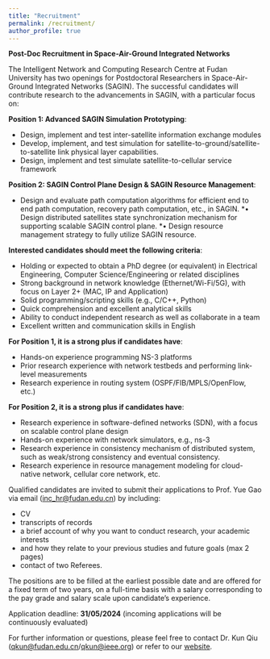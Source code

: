 ```yaml
---
title: "Recruitment"
permalink: /recruitment/
author_profile: true
---
```


**Post-Doc Recruitment in Space-Air-Ground Integrated Networks**

The Intelligent Network and Computing Research Centre at Fudan University has two openings for Postdoctoral Researchers in Space-Air-Ground Integrated Networks (SAGIN). The successful candidates will contribute research to the advancements in SAGIN, with a particular focus on:

**Position 1: Advanced SAGIN Simulation Prototyping**: 
* Design, implement and test inter-satellite information exchange modules
* Develop, implement, and test simulation for satellite-to-ground/satellite-to-satellite link physical layer capabilities. 
* Design, implement and test simulate satellite-to-cellular service framework
 
**Position 2: SAGIN Control Plane Design & SAGIN Resource Management**:
* Design and evaluate path computation algorithms for efficient end to end path computation, recovery path computation, etc., in SAGIN.
*• Design distributed satellites state synchronization mechanism for supporting scalable SAGIN control plane.
*• Design resource management strategy to fully utilize SAGIN resource.

**Interested candidates should meet the following criteria**:
* Holding or expected to obtain a PhD degree (or equivalent) in Electrical Engineering, Computer Science/Engineering or related disciplines
* Strong background in network knowledge (Ethernet/Wi-Fi/5G), with focus on Layer 2+ (MAC, IP and Application)
* Solid programming/scripting skills (e.g., C/C++, Python)
* Quick comprehension and excellent analytical skills
* Ability to conduct independent research as well as collaborate in a team
* Excellent written and communication skills in English

**For Position 1, it is a strong plus if candidates have**:
* Hands-on experience programming NS-3 platforms
* Prior research experience with network testbeds and performing link-level measurements
* Research experience in routing system (OSPF/FIB/MPLS/OpenFlow, etc.)

**For Position 2, it is a strong plus if candidates have**:
* Research experience in software-defined networks (SDN), with a focus on scalable control plane design
* Hands-on experience with network simulators, e.g., ns-3
* Research experience in consistency mechanism of distributed system, such as weak/strong consistency and eventual consistency.
* Research experience in resource management modeling for cloud-native network, cellular core network, etc.

Qualified candidates are invited to submit their applications to Prof. Yue Gao via email (inc_hr@fudan.edu.cn) by including:
* CV
* transcripts of records
* a brief account of why you want to conduct research, your academic interests
* and how they relate to your previous studies and future goals (max 2 pages)
* contact of two Referees.

The positions are to be filled at the earliest possible date and are offered for a fixed term of two years, on a full-time basis with a salary corresponding to the pay grade and salary scale upon candidate’s experience.

Application deadline: **31/05/2024** (incoming applications will be continuously evaluated)

For further information or questions, please feel free to contact Dr. Kun Qiu (qkun@fudan.edu.cn/qkun@ieee.org) or refer to our [website](inc.fudan.edu.cn/incenglish/).
